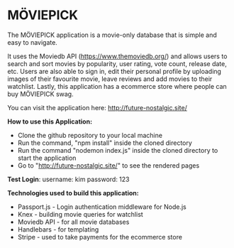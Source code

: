 # MÖVIEPICK

The MÖVIEPICK application is a movie-only database that is simple and easy to navigate. 

It uses the Moviedb API (https://www.themoviedb.org/) and allows users to search and sort movies by popularity, user rating, vote count, release date, etc. Users are also able to sign in, edit their personal profile by uploading images of their favourite movie, leave reviews and add movies to their watchlist. Lastly, this application has a ecommerce store where people can buy MÖVIEPICK swag.

You can visit the application here: http://future-nostalgic.site/

**How to use this Application:**
- Clone the github repository to your local machine
- Run the command, "npm install" inside the cloned directory
- Run the command "nodemon index.js" inside the cloned directory to start the application
- Go to "http://future-nostalgic.site/" to see the rendered pages

**Test Login**: 
username: kim 
password: 123

**Technologies used to build this application:**
- Passport.js - Login authentication middleware for Node.js 
- Knex - building movie queries for watchlist
- Moviedb API - for all movie databases
- Handlebars - for templating 
- Stripe - used to take payments for the ecommerce store
